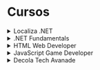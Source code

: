 # Cursos

<details>
  <summary>Localiza .NET</summary>
  <div>
    <h5>Solução de problemas em C#</h5>
    &nbsp; <a href="https://github.com/theadelmojr/Cursos/blob/main/Localiza.NET/Solu%C3%A7%C3%A3o%20de%20problemas%20em%20C%23/desafio1/Program.cs">Consumo médio do automóvel</a><br/>
    &nbsp; <a href="https://github.com/theadelmojr/Cursos/blob/main/Localiza.NET/Solu%C3%A7%C3%A3o%20de%20problemas%20em%20C%23/desafio2/Program.cs">DDD</a><br/>
    &nbsp; <a href="https://github.com/theadelmojr/Cursos/blob/main/Localiza.NET/Solu%C3%A7%C3%A3o%20de%20problemas%20em%20C%23/desafio3/Program.cs">Notas e moedas</a><br/>
  </div>
  <div>
    <h5>Criando uma aplicação .NET</h5>
    &nbsp; <a href="https://github.com/theadelmojr/Cursos/blob/main/Localiza.NET/Criando%20uma%20aplica%C3%A7%C3%A3o%20.NET/Appbanco/Program.cs">Aplicativo de transferência bancária</a><br/>
    &nbsp; <a href="https://github.com/theadelmojr/Cursos/blob/main/Localiza.NET/Criando%20uma%20aplica%C3%A7%C3%A3o%20.NET/Locadora/Program.cs">Aplicativo de locadora</a><br/>
    &nbsp; <a href="https://github.com/theadelmojr/Cursos/blob/main/Localiza.NET/Criando%20uma%20aplica%C3%A7%C3%A3o%20.NET/Api/Program.cs">Api</a><br/>
  </div>
  <div>
    <h5>Desafios aritméticos em C#</h5>
    &nbsp; <a href="https://github.com/theadelmojr/Cursos/blob/main/Localiza.NET/Desafios%20aritm%C3%A9ticos%20em%20C%23/desafio1/Program.cs">Média 1</a><br/>
    &nbsp; <a href="https://github.com/theadelmojr/Cursos/blob/main/Localiza.NET/Desafios%20aritm%C3%A9ticos%20em%20C%23/desafio2/Program.cs">Crescimento populacional</a><br/>
    &nbsp; <a href="https://github.com/theadelmojr/Cursos/blob/main/Localiza.NET/Desafios%20aritm%C3%A9ticos%20em%20C%23/desafio3/Program.cs">Bazinga!</a><br/>
    &nbsp; <a href="https://github.com/theadelmojr/Cursos/blob/main/Localiza.NET/Desafios%20aritm%C3%A9ticos%20em%20C%23/desafio4/Program.cs">Tempo de um evento</a><br/>
    &nbsp; <a href="https://github.com/theadelmojr/Cursos/blob/main/Localiza.NET/Desafios%20aritm%C3%A9ticos%20em%20C%23/desafio5/Program.cs">Comunicação em piralândia</a><br/>
  </div>
  <div>
    <h5>Praticando programação em C#</h5>
    &nbsp; <a href="https://github.com/theadelmojr/Cursos/blob/main/Localiza.NET/Praticando%20programa%C3%A7%C3%A3o%20em%20C%23/desafio1/Program.cs">Coordenadas em um ponto</a><br/>
    &nbsp; <a href="https://github.com/theadelmojr/Cursos/blob/main/Localiza.NET/Praticando%20programa%C3%A7%C3%A3o%20em%20C%23/desafio2/Program.cs">Compras no supermercado</a><br/>
    &nbsp; <a href="https://github.com/theadelmojr/Cursos/blob/main/Localiza.NET/Praticando%20programa%C3%A7%C3%A3o%20em%20C%23/desafio3/Program.cs">Pink e Cérebro</a><br/>
  </div>
</details>

<details>
  <summary>.NET Fundamentals</summary>
  <div>
    <h5>Introdução a Programação com C#</h5>
    &nbsp; <a href="https://github.com/theadelmojr/Cursos/blob/main/.NETfundamentals/Introdu%C3%A7%C3%A3o%20a%20Programa%C3%A7%C3%A3o%20com%20C%23/desafio1/Program.cs">Dividindo X por Y</a><br/>
    &nbsp; <a href="https://github.com/theadelmojr/Cursos/blob/main/.NETfundamentals/Introdu%C3%A7%C3%A3o%20a%20Programa%C3%A7%C3%A3o%20com%20C%23/desafio2/Program.cs">Distância</a><br/>
    &nbsp; <a href="https://github.com/theadelmojr/Cursos/blob/main/.NETfundamentals/Introdu%C3%A7%C3%A3o%20a%20Programa%C3%A7%C3%A3o%20com%20C%23/desafio3/Program.cs">Quanta mandioca?</a><br/>
  </div>
  <div>
    <h5>Introdução a Programação com .NET</h5>
    &nbsp; <a href="https://github.com/theadelmojr/Cursos/blob/main/.NETfundamentals/Introdu%C3%A7%C3%A3o%20a%20Programa%C3%A7%C3%A3o%20com%20C%23/desafio1/Program.cs">Dividindo X por Y</a><br/>
    &nbsp; <a href="https://github.com/theadelmojr/Cursos/blob/main/Localiza.NET/Desafios%20aritm%C3%A9ticos%20em%20C%23/desafio3/Program.cs">Bazinga!</a><br/>
    &nbsp; <a href="https://github.com/theadelmojr/Cursos/blob/main/.NETfundamentals/Introdu%C3%A7%C3%A3o%20a%20Programa%C3%A7%C3%A3o%20com%20.NET/desafio1/Program.cs">Coxinha de Bueno</a><br/>
  </div>
  <div>
    <h5>Solução de problemas com .NET</h5>
    &nbsp; <a href="https://github.com/theadelmojr/Cursos/blob/main/.NETfundamentals/Solu%C3%A7%C3%A3o%20de%20problemas%20com%20.NET/desafio1/Program.cs">Programa para validação de notas</a><br/>
    &nbsp; <a href="https://github.com/theadelmojr/Cursos/blob/main/.NETfundamentals/Introdu%C3%A7%C3%A3o%20a%20Programa%C3%A7%C3%A3o%20com%20C%23/desafio3/Program.cs">Quanta mandioca?</a><br/>
    &nbsp; <a href="https://github.com/theadelmojr/Cursos/blob/main/Localiza.NET/Praticando%20programa%C3%A7%C3%A3o%20em%20C%23/desafio2/Program.cs">Compras no supermercado</a><br/>
    &nbsp; <a href="https://github.com/theadelmojr/Cursos/blob/main/.NETfundamentals/Solu%C3%A7%C3%A3o%20de%20problemas%20com%20.NET/desafio2/Program.cs">Validador de senhas com requisitos</a><br/>
    &nbsp; <a href="https://github.com/theadelmojr/Cursos/blob/main/.NETfundamentals/Solu%C3%A7%C3%A3o%20de%20problemas%20com%20.NET/desafio3/Program.cs">Fila de banco</a><br/>
  </div>
</details>

<details>
  <summary>HTML Web Developer</summary>
  <div>
    <h5>Recriando páginas HTML</h5>
    &nbsp; <a href="https://github.com/theadelmojr/Cursos/tree/main/HTML%20Web%20Developer/Recriando%20p%C3%A1ginas%20HTML/Instagram-clone">Instagram</a><br/>
    &nbsp; <a href="https://github.com/theadelmojr/Cursos/tree/main/HTML%20Web%20Developer/Recriando%20p%C3%A1ginas%20HTML/Netflix-clone">Netflix</a><br/>
    &nbsp; <a href="https://github.com/theadelmojr/Cursos/tree/main/HTML%20Web%20Developer/Recriando%20p%C3%A1ginas%20HTML/UsandoBootstrap">Bootstrap</a><br/>
    &nbsp; <a href="https://github.com/theadelmojr/Cursos/tree/main/HTML%20Web%20Developer/Recriando%20p%C3%A1ginas%20HTML/SnakeGame">Jogo da cobrinha</a><br/>
  </div>
  <div>
    <h5>Introdução a Programação com JavaScript</h5>
    &nbsp; <a href="https://github.com/theadelmojr/Cursos/blob/main/HTML%20Web%20Developer/Introdu%C3%A7%C3%A3o%20a%20Programa%C3%A7%C3%A3o%20com%20JavaScript/Desafio1.js">Visita na feira</a><br/>
    &nbsp; <a href="https://github.com/theadelmojr/Cursos/blob/main/HTML%20Web%20Developer/Introdu%C3%A7%C3%A3o%20a%20Programa%C3%A7%C3%A3o%20com%20JavaScript/Desafio2.js">Multiplicação simples</a><br/>
    &nbsp; <a href="https://github.com/theadelmojr/Cursos/blob/main/HTML%20Web%20Developer/Introdu%C3%A7%C3%A3o%20a%20Programa%C3%A7%C3%A3o%20com%20JavaScript/Desafio3.js">Folha de pagamento</a><br/>
  </div>
</details>

<details>
  <summary>JavaScript Game Developer</summary>
  <div>
    <h5>Games</h5>
    &nbsp; <a href="https://github.com/theadelmojr/Cursos/tree/main/JavaScript%20Game%20Developer/Games/Helicopter">Jogo do helicóptero</a><br/>
    &nbsp; <a href="https://github.com/theadelmojr/Cursos/tree/main/JavaScript%20Game%20Developer/Games/Genius">Jogo genius</a><br/>
    &nbsp; <a href="https://github.com/theadelmojr/Cursos/tree/main/JavaScript%20Game%20Developer/Games/Dinosauro">Jogo do dinosauro</a><br/>
  </div>
</details>

<details>
  <summary>Decola Tech Avanade</summary>
  <div>
    <h5>Primeiros desafios Matemáticos em C#</h5>
    &nbsp; <a href="https://github.com/theadelmojr/Cursos/blob/main/Decola%20Tech%20Avanade/Primeiros%20desafios%20Matem%C3%A1ticos%20em%20C%23/desafio1/Program.cs">Soma simples</a><br/>
    &nbsp; <a href="https://github.com/theadelmojr/Cursos/blob/main/Localiza.NET/Solu%C3%A7%C3%A3o%20de%20problemas%20em%20C%23/desafio2/Program.cs">DDD</a><br/>
  <div>
    <h5>Introdução a Resolução de Desafios com C#</h5>
    &nbsp; <a href="https://github.com/theadelmojr/Cursos/blob/main/Decola%20Tech%20Avanade/Introdu%C3%A7%C3%A3o%20a%20Resolu%C3%A7%C3%A3o%20de%20Desafios%20com%20C%23/desafio1/Program.cs">Múltiplos</a><br/>
    &nbsp; <a href="https://github.com/theadelmojr/Cursos/blob/main/Decola%20Tech%20Avanade/Introdu%C3%A7%C3%A3o%20a%20Resolu%C3%A7%C3%A3o%20de%20Desafios%20com%20C%23/desafio2/Program.cs">Números ímpares</a><br/>
    &nbsp; <a href="https://github.com/theadelmojr/Cursos/blob/main/Decola%20Tech%20Avanade/Introdu%C3%A7%C3%A3o%20a%20Resolu%C3%A7%C3%A3o%20de%20Desafios%20com%20C%23/desafio3/Program.cs">Conversão de tempo</a><br/>
    &nbsp; <a href="https://github.com/theadelmojr/Cursos/blob/main/Decola%20Tech%20Avanade/Introdu%C3%A7%C3%A3o%20a%20Resolu%C3%A7%C3%A3o%20de%20Desafios%20com%20C%23/desafio4/Program.cs">tempo do Dobby</a><br/>
  </div>
  <div>
    <h5>Desafios numéricos em C#</h5>
    &nbsp; <a href="https://github.com/theadelmojr/Cursos/blob/main/Decola%20Tech%20Avanade/Desafios%20num%C3%A9ricos%20em%20C%23/desafio1/Program.cs">Tipo de combustivel</a><br/>
    &nbsp; <a href="https://github.com/theadelmojr/Cursos/blob/main/Decola%20Tech%20Avanade/Desafios%20num%C3%A9ricos%20em%20C%23/desafio2/Program.cs">O maior</a><br/>
    &nbsp; <a href="https://github.com/theadelmojr/Cursos/blob/main/Decola%20Tech%20Avanade/Desafios%20num%C3%A9ricos%20em%20C%23/desafio3/Program.cs">Validação de nota</a><br/>
    &nbsp; <a href="https://github.com/theadelmojr/Cursos/blob/main/Decola%20Tech%20Avanade/Desafios%20num%C3%A9ricos%20em%20C%23/desafio4/Program.cs">Tipos de triângulo</a><br/>
    &nbsp; <a href="https://github.com/theadelmojr/Cursos/blob/main/Decola%20Tech%20Avanade/Desafios%20num%C3%A9ricos%20em%20C%23/desafio5/Program.cs">Sequência lógica 2</a><br/>
    &nbsp; <a href="https://github.com/theadelmojr/Cursos/blob/main/Localiza.NET/Praticando%20programa%C3%A7%C3%A3o%20em%20C%23/desafio1/Program.cs">Coordenadas em um ponto</a><br/>
  </div>
</details>